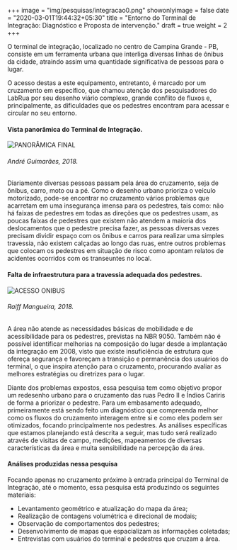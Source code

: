 +++
image = "img/pesquisas/integracao0.png"
showonlyimage = false
date = "2020-03-01T19:44:32+05:30"
title = "Entorno do Terminal de Integração: Diagnóstico e Proposta de intervenção."
draft = true
weight = 2
+++

O terminal de integração, localizado no centro de Campina Grande - PB, consiste em um ferramenta urbana que interliga diversas linhas de ônibus da cidade, atraindo assim uma quantidade significativa de pessoas para o lugar.
<!--more-->

O acesso destas a este equipamento, entretanto, é marcado por um cruzamento em específico, que chamou atenção dos pesquisadores do LabRua por seu desenho viário complexo, grande conflito de fluxos e, principalmente, as dificuldades que os pedestres encontram para acessar e circular no seu entorno.

 <H4>Vista panorâmica do Terminal de Integração.</H4>

![PANORÂMICA FINAL](../../img/pesquisas/integracao1.jpg)
 <H6>André Guimarães, 2018.</H6>

Diariamente diversas pessoas passam pela área do cruzamento, seja de ônibus, carro, moto ou a pé. Como o desenho urbano prioriza o veículo motorizado, pode-se encontrar no cruzamento vários problemas que acarretam em uma insegurança imensa para os pedestres, tais como: não há faixas de pedestres em todas as direções que os pedestres usam, as poucas faixas de pedestres que existem não atendem a maioria dos deslocamentos que o pedestre precisa fazer, as pessoas diversas vezes precisam dividir espaço com os ônibus e carros para realizar uma simples travessia, não existem calçadas ao longo das ruas, entre outros problemas que colocam os pedestres em situação de risco como apontam relatos de acidentes ocorridos com os transeuntes no local.

<H4>Falta de infraestrutura para a travessia adequada dos pedestres.</H4>

![ACESSO ONIBUS](../../img/pesquisas/integracao2.png)
<H6>Raiff Mangueira, 2018.</H6>

A área não atende as necessidades básicas de mobilidade e de acessibilidade para os pedestres, previstas na NBR 9050. Também não é possível identificar melhorias na composição do lugar desde a implantação da integração em 2008, visto que existe insuficiência de estrutura que ofereça segurança e favoreçam a transição e permanência dos usuários do terminal, o que inspira atenção para o cruzamento, procurando avaliar as melhores estratégias ou diretrizes para o lugar.

Diante dos problemas expostos, essa pesquisa tem como objetivo propor um redesenho urbano para o cruzamento das ruas Pedro II e Índios Cariris de forma a priorizar o pedestre. Para um embasamento adequado, primeiramente está sendo feito um diagnóstico que compreenda melhor como os fluxos do cruzamento interagem entre si e como eles podem ser otimizados, focando principalmente nos pedestres. As análises específicas que estamos planejando está descrita a seguir, mas tudo será realizado através de visitas de campo, medições, mapeamentos de diversas características da área e muita sensibilidade na percepção da área.

#### Análises produzidas nessa pesquisa
Focando apenas no cruzamento próximo à entrada principal do Terminal de Integração, até o momento, essa pesquisa está produzindo os seguintes materiais:

>
* Levantamento geométrico e atualização do mapa da área;
* Realização de contagens volumétrica e direcional de modais;
* Observação de comportamentos dos pedestres;
* Desenvolvimento de mapas que espacializam as informações coletadas;
* Entrevistas com usuários do terminal e pedestres que cruzam a área.
